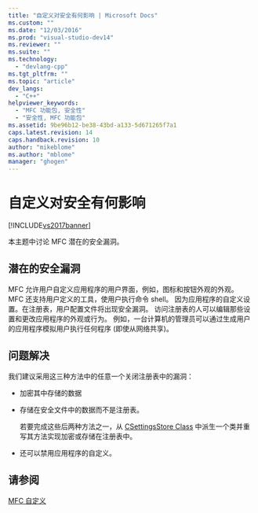 ```yaml
---
title: "自定义对安全有何影响 | Microsoft Docs"
ms.custom: ""
ms.date: "12/03/2016"
ms.prod: "visual-studio-dev14"
ms.reviewer: ""
ms.suite: ""
ms.technology: 
  - "devlang-cpp"
ms.tgt_pltfrm: ""
ms.topic: "article"
dev_langs: 
  - "C++"
helpviewer_keywords: 
  - "MFC 功能包, 安全性"
  - "安全性, MFC 功能包"
ms.assetid: 9be96b12-be38-43bd-a133-5d671265f7a1
caps.latest.revision: 14
caps.handback.revision: 10
author: "mikeblome"
ms.author: "mblome"
manager: "ghogen"
---
```

# 自定义对安全有何影响
[!INCLUDE[vs2017banner](../assembler/inline/includes/vs2017banner.md)]

本主题中讨论 MFC 潜在的安全漏洞。  
  
## 潜在的安全漏洞  
 MFC 允许用户自定义应用程序的用户界面，例如，图标和按钮外观的外观。  MFC 还支持用户定义的工具，使用户执行命令 shell。  因为应用程序的自定义设置。在注册表，用户配置文件将出现安全漏洞。  访问注册表的人可以编辑那些设置和更改应用程序的外观或行为。  例如，一台计算机的管理员可以通过生成用户的应用程序模拟用户执行任何程序 \(即使从网络共享\)。  
  
## 问题解决  
 我们建议采用这三种方法中的任意一个关闭注册表中的漏洞：  
  
-   加密其中存储的数据  
  
-   存储在安全文件中的数据而不是注册表。  
  
     若要完成这些后两种方法之一，从 [CSettingsStore Class](../mfc/reference/csettingsstore-class.md) 中派生一个类并重写其方法实现加密或存储在注册表中。  
  
-   还可以禁用应用程序的自定义。  
  
## 请参阅  
 [MFC 自定义](../mfc/customization-for-mfc.md)